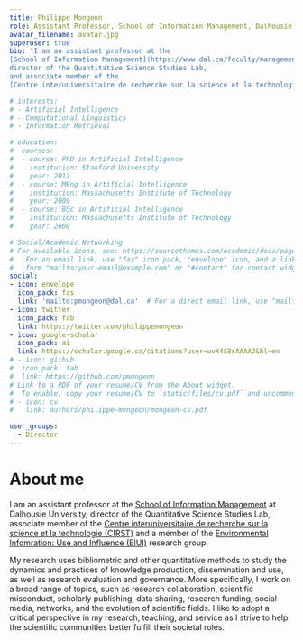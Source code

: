 ```yaml
---
title: Philippe Mongeon
role: Assistant Professor, School of Information Management, Dalhousie University
avatar_filename: avatar.jpg
superuser: true
bio: "I am an assistant professor at the 
[School of Information Management](https://www.dal.ca/faculty/management/school-of-information-management.html) at Dalhousie University, 
director of the Quantitative Science Studies Lab, 
and associate member of the 
[Centre interuniversitaire de recherche sur la science et la technologie (CIRST)](https://www.cirst.uqam.ca/en/)."

# interests:
# - Artificial Intelligence
# - Computational Linguistics
# - Information Retrieval

# education:
#  courses:
#  - course: PhD in Artificial Intelligence
#    institution: Stanford University
#    year: 2012
#  - course: MEng in Artificial Intelligence
#    institution: Massachusetts Institute of Technology
#    year: 2009
#  - course: BSc in Artificial Intelligence
#    institution: Massachusetts Institute of Technology
#    year: 2008

# Social/Academic Networking
# For available icons, see: https://sourcethemes.com/academic/docs/page-builder/#icons
#   For an email link, use "fas" icon pack, "envelope" icon, and a link in the
#   form "mailto:your-email@example.com" or "#contact" for contact widget.
social:
- icon: envelope
  icon_pack: fas
  link: 'mailto:pmongeon@dal.ca'  # For a direct email link, use "mailto:qsslab@dal.ca".
- icon: twitter
  icon_pack: fab
  link: https://twitter.com/philippemongeon
- icon: google-scholar
  icon_pack: ai
  link: https://scholar.google.ca/citations?user=wvX4S8sAAAAJ&hl=en
# - icon: github
#  icon_pack: fab
#  link: https://github.com/pmongeon
# Link to a PDF of your resume/CV from the About widget.
#  To enable, copy your resume/CV to `static/files/cv.pdf` and uncomment the lines below.
# - icon: cv
#   link: authors/philippe-mongeon/mongeon-cv.pdf

user_groups:
  - Director
---
```


# About me
I am an assistant professor at the [School of Information Management](https://www.dal.ca/faculty/management/school-of-information-management.html) 
at Dalhousie University, director of the Quantitative Science Studies Lab, 
associate member of the [Centre interuniversitaire de recherche sur la science et la technologie (CIRST)](https://www.cirst.uqam.ca/en/)
and a member of the [Environmental Infomration: Use and Influence (EIUI)](https://eiui.ca) research group.

My research uses bibliometric and other quantitative methods to study the dynamics and practices of knowledge production, dissemination and use, as well as research evaluation and governance. More specifically, I work on a broad range of topics, such as research collaboration, scientific misconduct, scholarly publishing, data sharing, research funding, social media, networks, and the evolution of scientific fields. I like to adopt a critical perspective in my research, teaching, and service as I strive to help the scientific communities better fulfill their societal roles.